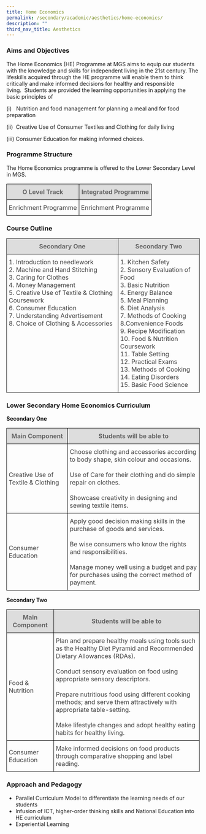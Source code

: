 ```yaml
---
title: Home Economics
permalink: /secondary/academic/aesthetics/home-economics/
description: ""
third_nav_title: Aesthetics
---
```

### Aims and Objectives

The Home Economics (HE) Programme at MGS aims to equip our students with the knowledge and skills for independent living in the 21st century. The lifeskills acquired through the HE programme will enable them to think critically and make informed decisions for healthy and responsible living.  Students are provided the learning opportunities in applying the basic principles of

(i)   Nutrition and food management for planning a meal and for food preparation

(ii)  Creative Use of Consumer Textiles and Clothing for daily living

(iii) Consumer Education for making informed choices.

### Programme Structure

The Home Economics programme is offered to the Lower Secondary Level in MGS.

<style type="text/css">
.tg  {border-collapse:collapse;border-spacing:0;}
.tg td{border-color:black;border-style:solid;border-width:1px;overflow:hidden;padding:10px 5px;word-break:normal;}
.tg th{border-color:black;border-style:solid;border-width:1px;
  font-weight:normal;overflow:hidden;padding:10px 5px;word-break:normal;}
.tg .tg-5hwe{color:#3D3D3D;text-align:center;vertical-align:middle}
.tg .tg-feqv{background-color:#DDD;color:#666;font-weight:bold;text-align:center;vertical-align:middle}
.tg .tg-iuf2{color:#3D3D3D;text-align:center;vertical-align:top}
</style>
<table class="tg">
<thead>
  <tr>
    <th class="tg-feqv"><span style="color:#666;background-color:#DDD">O Level Track</span></th>
    <th class="tg-feqv"><span style="color:#666;background-color:#DDD">Integrated Programme</span></th>
  </tr>
</thead>
<tbody>
  <tr>
    <td class="tg-iuf2">Enrichment  Programme</td>
    <td class="tg-5hwe">Enrichment Programme</td>
  </tr>
</tbody>
</table>

### Course Outline

<style type="text/css">
.tg  {border-collapse:collapse;border-spacing:0;}
.tg td{border-color:black;border-style:solid;border-width:1px;overflow:hidden;padding:10px 5px;word-break:normal;}
.tg th{border-color:black;border-style:solid;border-width:1px;font-weight:normal;overflow:hidden;padding:10px 5px;word-break:normal;}
.tg .tg-uwnk{color:#3D3D3D;text-align:left;vertical-align:top}
.tg .tg-feqv{background-color:#DDD;color:#666;font-weight:bold;text-align:center;vertical-align:middle}
</style>
<table class="tg">
<thead>
  <tr>
    <th class="tg-feqv"><span style="color:#666;background-color:#DDD">Secondary One</span></th>
    <th class="tg-feqv"><span style="color:#666;background-color:#DDD">Secondary Two</span></th>
  </tr>
</thead>
<tbody>
  <tr>
    <td class="tg-uwnk">1. Introduction to needlework <br>2. Machine and Hand Stitching <br>3. Caring for Clothes <br>4. Money Management <br>5. Creative Use of Textile &amp; Clothing Coursework <br>6. Consumer Education <br>7. Understanding Advertisement <br>8. Choice of Clothing &amp; Accessories </td>
    <td class="tg-uwnk">1. Kitchen Safety<br>2. Sensory Evaluation of Food<br>3. Basic Nutrition<br>4. Energy Balance<br>5. Meal Planning<br>6. Diet Analysis<br>7. Methods of Cooking<br>8.Convenience Foods<br>9. Recipe Modification<br>10. Food &amp; Nutrition Coursework<br>11. Table Setting<br>12. Practical Exams<br>13. Methods of Cooking<br>14. Eating Disorders<br>15. Basic Food Science</td>
  </tr>
</tbody>
</table>

### Lower Secondary Home Economics Curriculum

**Secondary One**

<style type="text/css">
.tg  {border-collapse:collapse;border-spacing:0;}
.tg td{border-color:black;border-style:solid;border-width:1px;overflow:hidden;padding:10px 5px;word-break:normal;}
.tg th{border-color:black;border-style:solid;border-width:1px;font-weight:normal;overflow:hidden;padding:10px 5px;word-break:normal;}
.tg .tg-uwnk{color:#3D3D3D;text-align:left;vertical-align:top}
.tg .tg-feqv{background-color:#DDD;color:#666;font-weight:bold;text-align:center;vertical-align:middle}
.tg .tg-lc1c{color:#3D3D3D;text-align:left;vertical-align:middle}
</style>
<table class="tg">
<thead>
  <tr>
    <th class="tg-feqv"><span style="color:#666;background-color:#DDD">Main Component</span></th>
    <th class="tg-feqv"><span style="color:#666;background-color:#DDD">Students will be able to</span></th>
  </tr>
</thead>
<tbody>
  <tr>
    <td class="tg-lc1c">Creative Use of Textile &amp; Clothing</td>
    <td class="tg-uwnk">Choose clothing and accessories according to body shape, skin colour and occasions.<br><br>Use of Care for their clothing and do simple repair on clothes.<br><br>Showcase creativity in designing and sewing textile items.</td>
  </tr>
  <tr>
    <td class="tg-lc1c">Consumer Education</td>
    <td class="tg-uwnk">Apply good decision making skills in the purchase of goods and services.<br><br>Be wise consumers who know the rights and responsibilities.<br><br>Manage money well using a budget and pay for purchases using the correct method of payment.</td>
  </tr>
</tbody>
</table>

**Secondary Two**

<style type="text/css">
.tg  {border-collapse:collapse;border-spacing:0;}
.tg td{border-color:black;border-style:solid;border-width:1px;overflow:hidden;padding:10px 5px;word-break:normal;}
.tg th{border-color:black;border-style:solid;border-width:1px;font-weight:normal;overflow:hidden;padding:10px 5px;word-break:normal;}
.tg .tg-uwnk{color:#3D3D3D;text-align:left;vertical-align:top}
.tg .tg-feqv{background-color:#DDD;color:#666;font-weight:bold;text-align:center;vertical-align:middle}
.tg .tg-lc1c{color:#3D3D3D;text-align:left;vertical-align:middle}
</style>
<table class="tg">
<thead>
  <tr>
    <th class="tg-feqv"><span style="color:#666;background-color:#DDD">Main Component</span></th>
    <th class="tg-feqv"><span style="color:#666;background-color:#DDD">Students will be able to</span></th>
  </tr>
</thead>
<tbody>
  <tr>
    <td class="tg-lc1c">Food &amp; Nutrition</td>
    <td class="tg-uwnk">Plan and prepare healthy meals using tools such as the Healthy Diet Pyramid and Recommended Dietary Allowances (RDAs).<br><br>Conduct sensory evaluation on food using appropriate sensory descriptors.<br><br>Prepare nutritious food using different cooking methods; and serve them attractively with appropriate table-setting.<br><br>Make lifestyle changes and adopt healthy eating habits for healthy living.</td>
  </tr>
  <tr>
    <td class="tg-lc1c">Consumer Education</td>
    <td class="tg-uwnk">Make informed decisions on food products through comparative shopping and label reading.</td>
  </tr>
</tbody>
</table>

### Approach and Pedagogy

*   Parallel Curriculum Model to differentiate the learning needs of our students
*   Infusion of ICT, higher-order thinking skills and National Education into HE curriculum
*   Experiential Learning